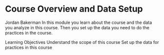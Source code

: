 # Course Overview and Data Setup

Jordan Bakerman
In this module you learn about the course and the data you analyze in this course. Then you set up the data you need to do the practices in the course.


Learning Objectives
Understand the scope of this course
Set up the data for practices in this course

